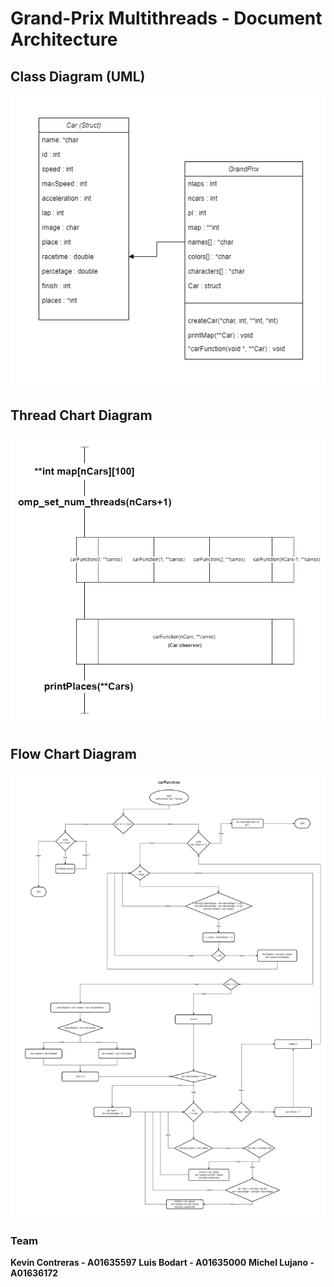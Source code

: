 # Grand-Prix Multithreads - Document Architecture

## Class Diagram (UML)

![Class diagram](./images/UMLGrandPrix.png)

## Thread Chart Diagram

![Thread chart](./images/ThreadChartCars.png)

## Flow Chart Diagram

![Flow chart](./images/FlowChartGrandPrix.png)

### Team

**Kevin Contreras - A01635597**
**Luis Bodart - A01635000**
**Michel Lujano - A01636172**
